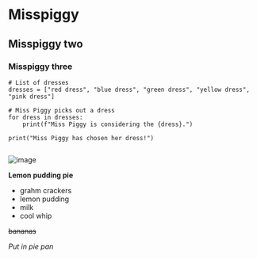 # Misspiggy
## Misspiggy two
### Misspiggy three


```
# List of dresses
dresses = ["red dress", "blue dress", "green dress", "yellow dress", "pink dress"]

# Miss Piggy picks out a dress
for dress in dresses:
    print(f"Miss Piggy is considering the {dress}.")
    
print("Miss Piggy has chosen her dress!")


```

![image](https://github.com/user-attachments/assets/0a8ab0d3-7729-4ae5-ad63-930f7736f3cc)


**Lemon pudding pie**

- grahm crackers
- lemon pudding
- milk
- cool whip
  
~~bananas~~

*Put in pie pan*

